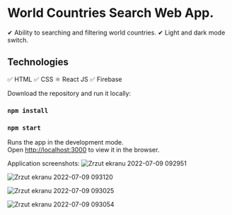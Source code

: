 # World Countries Search Web App.

✔ Ability to searching and filtering world countries.
✔ Light and dark mode switch.

## Technologies
✅ HTML ✅ CSS ⚛ React JS ✅ Firebase


Download the repository and run it locally:

### `npm install`

### `npm start`

Runs the app in the development mode.<br />
Open [http://localhost:3000](http://localhost:3000) to view it in the browser.


Application screenshots: 
![Zrzut ekranu 2022-07-09 092951](https://user-images.githubusercontent.com/92208474/189515588-5a825b86-d7e7-49b7-b1c0-d2dc0dc4dd66.jpg)

![Zrzut ekranu 2022-07-09 093120](https://user-images.githubusercontent.com/92208474/189515592-b4c64720-562b-42d0-9f01-05230a8e5672.jpg)

![Zrzut ekranu 2022-07-09 093025](https://user-images.githubusercontent.com/92208474/189515596-7b4470ef-901a-4495-bf22-40bdf8b9b19b.jpg)

![Zrzut ekranu 2022-07-09 093054](https://user-images.githubusercontent.com/92208474/189515598-624812bb-7de4-4c98-9099-a70a1a85c159.jpg)


